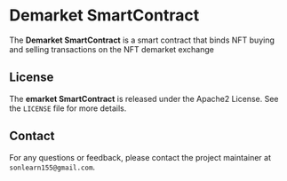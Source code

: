 # Demarket SmartContract

The **Demarket SmartContract** is a smart contract that binds NFT buying and selling transactions on the NFT demarket exchange

## License

The **emarket SmartContract** is released under the Apache2 License. See the `LICENSE` file for more details.

## Contact

For any questions or feedback, please contact the project maintainer at `sonlearn155@gmail.com`.
